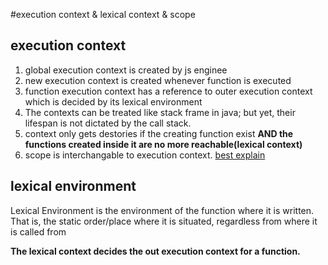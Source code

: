 #execution context & lexical context & scope

## execution context
1. global execution context is created by js enginee
2. new execution context is created whenever function is executed
3. function execution context has a reference to outer execution context which is decided by its lexical environment
4. The contexts can be treated like stack frame in java; but yet, their lifespan is not dictated by the call stack.
5. context only gets destories if the creating function exist **AND the functions created inside it are no more reachable(lexical context)**
6. scope is interchangable to execution context.
[best explain](http://writing.brianruslim.com/2014/06/30/the-execution-context/)

## lexical environment 
Lexical Environment is the environment of the function where it is written. That is, the static order/place where it is situated, regardless from where it is called from

**The lexical context decides the out execution context for a function.**